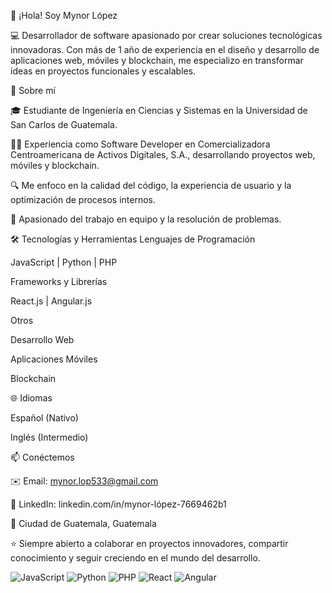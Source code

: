 👋 ¡Hola! Soy Mynor López

💻 Desarrollador de software apasionado por crear soluciones tecnológicas innovadoras.
Con más de 1 año de experiencia en el diseño y desarrollo de aplicaciones web, móviles y blockchain, me especializo en transformar ideas en proyectos funcionales y escalables.

🚀 Sobre mí

🎓 Estudiante de Ingeniería en Ciencias y Sistemas en la Universidad de San Carlos de Guatemala.

👨‍💻 Experiencia como Software Developer en Comercializadora Centroamericana de Activos Digitales, S.A., desarrollando proyectos web, móviles y blockchain.

🔍 Me enfoco en la calidad del código, la experiencia de usuario y la optimización de procesos internos.

🤝 Apasionado del trabajo en equipo y la resolución de problemas.

🛠️ Tecnologías y Herramientas
Lenguajes de Programación

JavaScript | Python | PHP

Frameworks y Librerías

React.js | Angular.js

Otros

Desarrollo Web

Aplicaciones Móviles

Blockchain

🌐 Idiomas

Español (Nativo)

Inglés (Intermedio)

📫 Conéctemos

✉️ Email: mynor.lop533@gmail.com

💼 LinkedIn: linkedin.com/in/mynor-lópez-7669462b1

📍 Ciudad de Guatemala, Guatemala

⭐️ Siempre abierto a colaborar en proyectos innovadores, compartir conocimiento y seguir creciendo en el mundo del desarrollo.

![JavaScript](https://img.shields.io/badge/JavaScript-F7DF1E?style=for-the-badge&logo=javascript&logoColor=black)
![Python](https://img.shields.io/badge/Python-3776AB?style=for-the-badge&logo=python&logoColor=white)
![PHP](https://img.shields.io/badge/PHP-777BB4?style=for-the-badge&logo=php&logoColor=white)
![React](https://img.shields.io/badge/React-20232A?style=for-the-badge&logo=react&logoColor=61DAFB)
![Angular](https://img.shields.io/badge/Angular-DD0031?style=for-the-badge&logo=angular&logoColor=white)

